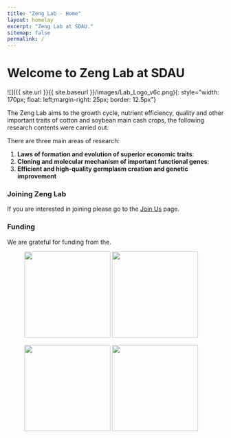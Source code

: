 ```yaml
---
title: "Zeng Lab - Home"
layout: homelay
excerpt: "Zeng Lab at SDAU."
sitemap: false
permalink: /
---
```


# Welcome to Zeng Lab at SDAU


![]({{ site.url }}{{ site.baseurl }}/images/Lab_Logo_v6c.png){: style="width: 170px; float: left;margin-right: 25px; border: 12.5px"}
&nbsp;&nbsp;&nbsp;

The Zeng Lab aims to the growth cycle, nutrient efficiency, quality and other important traits of cotton and soybean main cash crops, the following research contents were carried out:


There are three main areas of research:

1. **Laws of formation and evolution of superior economic traits**: 
2. **Cloning and molecular mechanism of important functional genes**: 
3. **Efficient and high-quality germplasm creation and genetic improvement** 



### Joining Zeng Lab
If you are interested in joining please go to the [Join Us](JoinUs) page.

### Funding
We are grateful for funding from the.

<figure class="third">
<img src="{{ site.url }}{{ site.baseurl }}/images/logopic/Logo_SDAU.png" style="width: 200px">	<img src="{{ site.url }}{{ site.baseurl }}/images/logopic/Logo_SDAU_agr.png" style="width: 200px">

<img src="{{ site.url }}{{ site.baseurl }}/images/logopic/Logo_SDAU_qlxt.png" style="width: 200px"> <img src="{{ site.url }}{{ site.baseurl }}/images/logopic/Logo_BBRF.png" style="width: 200px">
</figure>






